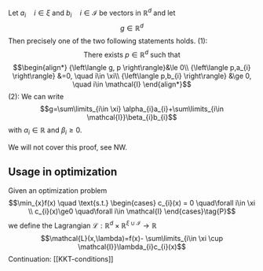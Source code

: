 Let $a_{i} \quad i\in \xi$ and $b_{i} \quad i\in \mathcal{I}$ be vectors in $\mathbb{R}^d$ and let
$$g\in \mathbb{R}^{d}$$
Then precisely one of the two following statements holds.
(1):
$$\text{There exists }p\in \mathbb{R}^{d} \text{ such that}$$
$$\begin{align*}
{\left\langle g, p \right\rangle}&\le 0\\
{\left\langle p,a_{i} \right\rangle} &=0, \quad i\in \xi\\
{\left\langle p,b_{i} \right\rangle} &\ge 0, \quad i\in \mathcal{I}
\end{align*}$$
(2):
We can write $$g=\sum\limits_{i\in \xi} \alpha_{i}a_{i}+\sum\limits_{i\in \mathcal{I}}\beta_{i}b_{i}$$
with $\alpha_{i}\in \mathbb{R}$ and $\beta_{i}\ge 0$.

We will not cover this proof, see NW.

## Usage in optimization
Given an optimization problem 
$$\min_{x}f(x) \quad \text{s.t.} \begin{cases}
c_{i}(x) = 0 \quad\forall i\in \xi \\
c_{i}(x)\ge0 \quad\forall i\in \mathcal{I}
\end{cases}\tag{P}$$
we define the Lagrangian $\mathcal{L}:\mathbb{R}^{d}\times \mathbb{R}^{\xi \cup \mathcal{I}}\to \mathbb{R}$ 
$$\mathcal{L}(x,\lambda)=f(x)- \sum\limits_{i\in \xi \cup \mathcal{I}}\lambda_{i}c_{i}(x)$$
Continuation: [[KKT-conditions]]
